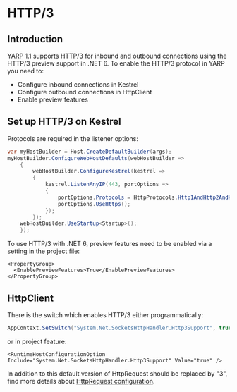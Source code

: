 # HTTP/3

## Introduction
YARP 1.1 supports HTTP/3 for inbound and outbound connections using the HTTP/3 preview support in .NET 6. To enable the HTTP/3 protocol in YARP you need to:
- Configure inbound connections in Kestrel
- Configure outbound connections in HttpClient 
- Enable preview features

## Set up HTTP/3 on Kestrel

Protocols are required in the listener options:
```C#
var myHostBuilder = Host.CreateDefaultBuilder(args);
myHostBuilder.ConfigureWebHostDefaults(webHostBuilder =>
    {
        webHostBuilder.ConfigureKestrel(kestrel =>
        {
            kestrel.ListenAnyIP(443, portOptions =>
            {
                portOptions.Protocols = HttpProtocols.Http1AndHttp2AndHttp3;
                portOptions.UseHttps();
            });
        });
    webHostBuilder.UseStartup<Startup>();
    });
```
To use HTTP/3 with .NET 6, preview features need to be enabled via a setting in the project file:
```proj
<PropertyGroup>
  <EnablePreviewFeatures>True</EnablePreviewFeatures>
</PropertyGroup>
```

## HttpClient

There is the switch which enables HTTP/3 either programmatically:
```C#
AppContext.SetSwitch("System.Net.SocketsHttpHandler.Http3Support", true);
```
or in project feature:
```csproj
<RuntimeHostConfigurationOption Include="System.Net.SocketsHttpHandler.Http3Support" Value="true" />
```

In addition to this default version of HttpRequest should be replaced by "3", find more details about [HttpRequest configuration](http-client-config.md#httprequest).


